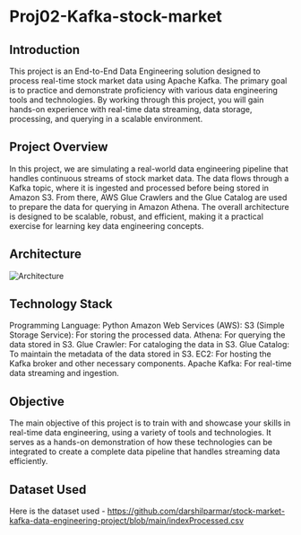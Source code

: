 # Proj02-Kafka-stock-market

## Introduction

This project is an End-to-End Data Engineering solution designed to process real-time stock market data using Apache Kafka. The primary goal is to practice and demonstrate proficiency with various data engineering tools and technologies. By working through this project, you will gain hands-on experience with real-time data streaming, data storage, processing, and querying in a scalable environment.

## Project Overview

In this project, we are simulating a real-world data engineering pipeline that handles continuous streams of stock market data. The data flows through a Kafka topic, where it is ingested and processed before being stored in Amazon S3. From there, AWS Glue Crawlers and the Glue Catalog are used to prepare the data for querying in Amazon Athena. The overall architecture is designed to be scalable, robust, and efficient, making it a practical exercise for learning key data engineering concepts.

## Architecture

![Architecture](https://github.com/user-attachments/assets/b706e496-b0b5-4c5d-8445-e6412a2410fb)


## Technology Stack

Programming Language: Python
Amazon Web Services (AWS):
S3 (Simple Storage Service): For storing the processed data.
Athena: For querying the data stored in S3.
Glue Crawler: For cataloging the data in S3.
Glue Catalog: To maintain the metadata of the data stored in S3.
EC2: For hosting the Kafka broker and other necessary components.
Apache Kafka: For real-time data streaming and ingestion.

## Objective

The main objective of this project is to train with and showcase your skills in real-time data engineering, using a variety of tools and technologies. It serves as a hands-on demonstration of how these technologies can be integrated to create a complete data pipeline that handles streaming data efficiently.

## Dataset Used

Here is the dataset used - https://github.com/darshilparmar/stock-market-kafka-data-engineering-project/blob/main/indexProcessed.csv

